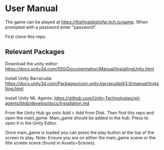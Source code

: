 # User Manual

The game can be played at https://thefinaldigitofpi.itch.io/game. When prompted with a password enter "password".

First clone this repo.

## Relevant Packages
Download the unity editor: https://docs.unity3d.com/550/Documentation/Manual/InstallingUnity.html 

Install Unity Barracuda: https://docs.unity3d.com/Packages/com.unity.barracuda@3.0/manual/Installing.html

Install Unity ML Agents: https://github.com/Unity-Technologies/ml-agents/blob/develop/docs/Installation.md

From the Unity Hub go onto Add > Add from Disk. Then find this repo and open the main_game. Main_game should be added to the hub. Press to open it in the Unity Editor.

Once main_game is loaded you can press the play button at the top of the screen to play. Note: Ensure you are on either the main_game scene or the title screen scene (found in Assets>Scenes).
